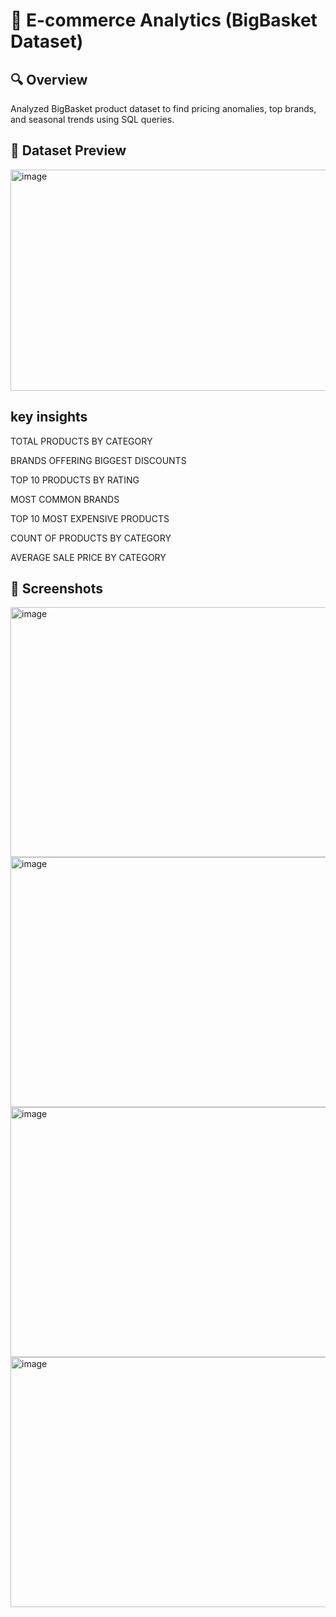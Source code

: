 # 🛒 E-commerce Analytics (BigBasket Dataset)

## 🔍 Overview
Analyzed BigBasket product dataset to find pricing anomalies, top brands, and seasonal trends using SQL queries.

## 📂 Dataset Preview

<img width="977" height="354" alt="image" src="https://github.com/user-attachments/assets/a451b777-34b2-409e-8726-bb024d39cc8e" />

## key insights

TOTAL PRODUCTS BY CATEGORY

BRANDS OFFERING BIGGEST DISCOUNTS

TOP 10 PRODUCTS BY RATING

MOST COMMON BRANDS

TOP 10 MOST EXPENSIVE PRODUCTS

COUNT OF PRODUCTS BY CATEGORY

AVERAGE SALE PRICE BY CATEGORY 

## 📸 Screenshots

<img width="600" height="400" alt="image" src="https://github.com/user-attachments/assets/d56eaf53-1e61-4838-80cc-0fb5f2034489" />

<img width="600" height="400" alt="image" src="https://github.com/user-attachments/assets/d2d9efd2-14d6-4e96-9b92-13b95f3bf257" />

<img width="600" height="400" alt="image" src="https://github.com/user-attachments/assets/3c2a1be4-f1b3-443b-b92e-fbff571bdd6b" />

<img width="600" height="400" alt="image" src="https://github.com/user-attachments/assets/fdd630f3-47ff-4379-847a-7db659591a53" />





